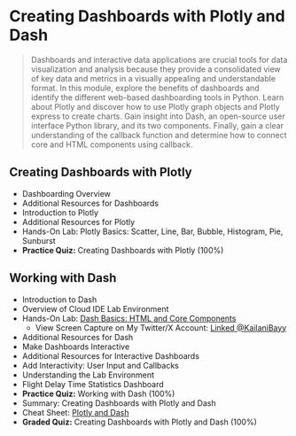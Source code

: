 # Creating Dashboards with Plotly and Dash
> Dashboards and interactive data applications are crucial tools for data visualization and analysis because they provide a consolidated view of key data and metrics in a visually appealing and understandable format. In this module, explore the benefits of dashboards and identify the different web-based dashboarding tools in Python. Learn about Plotly and discover how to use Plotly graph objects and Plotly express to create charts. Gain insight into Dash, an open-source user interface Python library, and its two components. Finally, gain a clear understanding of the callback function and determine how to connect core and HTML components using callback.
## Creating Dashboards with Plotly
- Dashboarding Overview
- Additional Resources for Dashboards
- Introduction to Plotly
- Additional Resources for Plotly
- Hands-On Lab: Plotly Basics: Scatter, Line, Bar, Bubble, Histogram, Pie, Sunburst
- **Practice Quiz:** Creating Dashboards with Plotly (100%)
## Working with Dash
- Introduction to Dash
- Overview of Cloud IDE Lab Environment
- Hands-On Lab: [Dash Basics: HTML and Core Components](https://github.com/KailaniBailey/IBM-Data-Science-Professional-Certificate/blob/main/08.%20Data%20Visualization%20with%20Python/Week%204%3A%20Creating%20Dashboards%20with%20Plotly%20and%20Dash/Dash%20-%20HTML%20and%20Core%20Components%20Lab%20(Screenshot).png)
    - View Screen Capture on My Twitter/X Account: [Linked @KailaniBayy](https://x.com/kailanibayy/status/1796259994750624204)
- Additional Resources for Dash
- Make Dashboards Interactive
- Additional Resources for Interactive Dashboards
- Add Interactivity: User Input and Callbacks
- Understanding the Lab Environment
- Flight Delay Time Statistics Dashboard
- **Practice Quiz:** Working with Dash (100%)
- Summary: Creating Dashboards with Plotly and Dash
- Cheat Sheet: [Plotly and Dash](https://github.com/KailaniBailey/IBM-Data-Science-Professional-Certificate/blob/main/08.%20Data%20Visualization%20with%20Python/Week%204%3A%20Creating%20Dashboards%20with%20Plotly%20and%20Dash/Cheat-Sheet-Plotly-and-Dash.pdf)
- **Graded Quiz:** Creating Dashboards with Plotly and Dash (100%)
